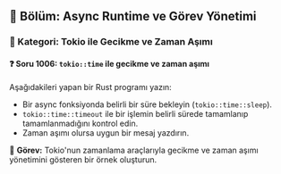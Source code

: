 ## 📘 Bölüm: Async Runtime ve Görev Yönetimi  
### 🔹 Kategori: Tokio ile Gecikme ve Zaman Aşımı  
#### ❓ Soru 1006: `tokio::time` ile gecikme ve zaman aşımı

Aşağıdakileri yapan bir Rust programı yazın:

- Bir async fonksiyonda belirli bir süre bekleyin (`tokio::time::sleep`).
- `tokio::time::timeout` ile bir işlemin belirli sürede tamamlanıp tamamlanmadığını kontrol edin.
- Zaman aşımı olursa uygun bir mesaj yazdırın.

🔧 **Görev:** Tokio'nun zamanlama araçlarıyla gecikme ve zaman aşımı yönetimini gösteren bir örnek oluşturun.

